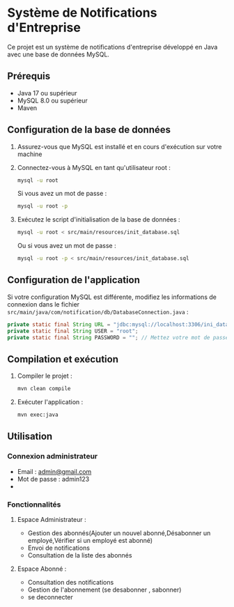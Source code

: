 # Système de Notifications d'Entreprise

Ce projet est un système de notifications d'entreprise développé en Java avec une base de données MySQL.

## Prérequis

- Java 17 ou supérieur
- MySQL 8.0 ou supérieur
- Maven

## Configuration de la base de données

1. Assurez-vous que MySQL est installé et en cours d'exécution sur votre machine
2. Connectez-vous à MySQL en tant qu'utilisateur root :
   ```bash
   mysql -u root
   ```
   Si vous avez un mot de passe :
   ```bash
   mysql -u root -p
   ```

3. Exécutez le script d'initialisation de la base de données :
   ```bash
   mysql -u root < src/main/resources/init_database.sql
   ```
   Ou si vous avez un mot de passe :
   ```bash
   mysql -u root -p < src/main/resources/init_database.sql
   ```

## Configuration de l'application

Si votre configuration MySQL est différente, modifiez les informations de connexion dans le fichier `src/main/java/com/notification/db/DatabaseConnection.java` :

```java
private static final String URL = "jdbc:mysql://localhost:3306/ini_database";
private static final String USER = "root";
private static final String PASSWORD = ""; // Mettez votre mot de passe ici si nécessaire
```

## Compilation et exécution

1. Compiler le projet :
   ```bash
   mvn clean compile
   ```

2. Exécuter l'application :
   ```bash
   mvn exec:java
   ```

## Utilisation

### Connexion administrateur
- Email : admin@gmail.com
- Mot de passe : admin123
-
### Fonctionnalités

1. Espace Administrateur :
   - Gestion des abonnés(Ajouter un nouvel abonné,Désabonner un employé,Vérifier si un employé est abonné)
   - Envoi de notifications
   - Consultation de la liste des abonnés

2. Espace Abonné :
   - Consultation des notifications
   - Gestion de l'abonnement (se desabonner , sabonner)
   - se deconnecter

